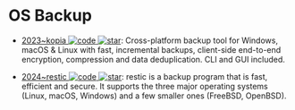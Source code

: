 # OS Backup

- [2023~kopia ![code](https://ng-tech.icu/assets/code.svg) ![star](https://img.shields.io/github/stars/kopia/kopia)](https://github.com/kopia/kopia): Cross-platform backup tool for Windows, macOS & Linux with fast, incremental backups, client-side end-to-end encryption, compression and data deduplication. CLI and GUI included.

- [2024~restic ![code](https://ng-tech.icu/assets/code.svg) ![star](https://img.shields.io/github/stars/restic/restic)](https://github.com/restic/restic): restic is a backup program that is fast, efficient and secure. It supports the three major operating systems (Linux, macOS, Windows) and a few smaller ones (FreeBSD, OpenBSD).
